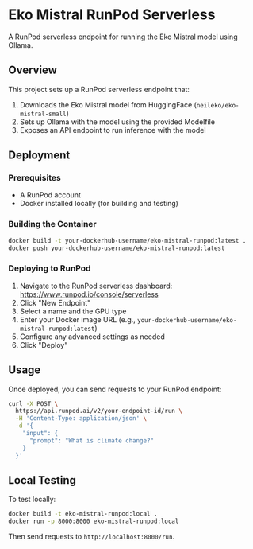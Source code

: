 # Eko Mistral RunPod Serverless

A RunPod serverless endpoint for running the Eko Mistral model using Ollama.

## Overview

This project sets up a RunPod serverless endpoint that:

1. Downloads the Eko Mistral model from HuggingFace (`neileko/eko-mistral-small`)
2. Sets up Ollama with the model using the provided Modelfile
3. Exposes an API endpoint to run inference with the model

## Deployment

### Prerequisites

- A RunPod account
- Docker installed locally (for building and testing)

### Building the Container

```bash
docker build -t your-dockerhub-username/eko-mistral-runpod:latest .
docker push your-dockerhub-username/eko-mistral-runpod:latest
```

### Deploying to RunPod

1. Navigate to the RunPod serverless dashboard: https://www.runpod.io/console/serverless
2. Click "New Endpoint"
3. Select a name and the GPU type
4. Enter your Docker image URL (e.g., `your-dockerhub-username/eko-mistral-runpod:latest`)
5. Configure any advanced settings as needed
6. Click "Deploy"

## Usage

Once deployed, you can send requests to your RunPod endpoint:

```bash
curl -X POST \
  https://api.runpod.ai/v2/your-endpoint-id/run \
  -H 'Content-Type: application/json' \
  -d '{
    "input": {
      "prompt": "What is climate change?"
    }
  }'
```

## Local Testing

To test locally:

```bash
docker build -t eko-mistral-runpod:local .
docker run -p 8000:8000 eko-mistral-runpod:local
```

Then send requests to `http://localhost:8000/run`.